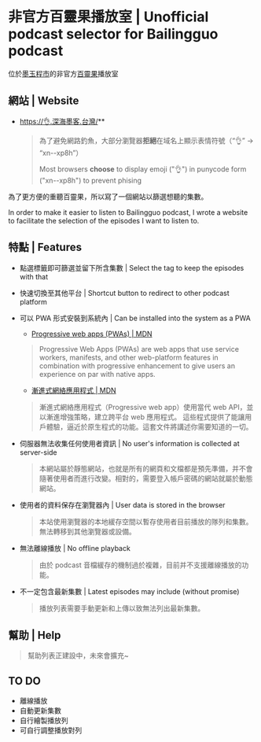# 非官方百靈果播放室 | Unofficial podcast selector for Bailingguo podcast

位於[墨玉程市](https://xn--2os22eixx6na.xn--kpry57d/)的非官方[百靈果](https://www.bailingguonews.com/)播放室

## 網站 | Website

- [https://👌.深海墨客.台灣/](https://xn--xp8h.xn--2os22eixx6na.xn--kpry57d/)**

  > 為了避免網路釣魚，大部分瀏覽器**拒絕**在域名上顯示表情符號（“👌” -> “xn--xp8h”）
  >
  > Most browsers **choose** to display emoji ("👌") in punycode form ("xn--xp8h") to prevent phising

為了更方便的重聽百靈果，所以寫了一個網站以篩選想聽的集數。

In order to make it easier to listen to Bailingguo podcast, I wrote a website to facilitate the selection of the episodes I want to listen to.

## 特點 | Features

- 點選標籤即可篩選並留下所含集數 | Select the tag to keep the episodes with that
- 快速切換至其他平台 | Shortcut button to redirect to other podcast platform
- 可以 PWA 形式安裝到系統內 | Can be installed into the system as a PWA

  - [Progressive web apps (PWAs) | MDN](https://developer.mozilla.org/en-US/docs/Web/Progressive_web_apps)

  > Progressive Web Apps (PWAs) are web apps that use service workers, manifests, and other web-platform features in combination with progressive enhancement to give users an experience on par with native apps.

  - [漸進式網絡應用程式 | MDN](https://developer.mozilla.org/zh-TW/docs/Web/Progressive_web_apps)

  > 漸進式網絡應用程式（Progressive web app）使用當代 web API，並以漸進增強策略，建立跨平台 web 應用程式。 這些程式提供了能讓用戶體驗，逼近於原生程式的功能。這套文件將講述你需要知道的一切。


- 伺服器無法收集任何使用者資訊 | No user's information is collected at server-side

  > 本網站屬於靜態網站，也就是所有的網頁和文檔都是預先準備，并不會隨著使用者而進行改變。相對的，需要登入帳戶密碼的網站就屬於動態網站。

- 使用者的資料保存在瀏覽器內 | User data is stored in the browser

  > 本站使用瀏覽器的本地緩存空間以暫存使用者目前播放的隊列和集數。無法轉移到其他瀏覽器或設備。

- 無法離線播放 | No offline playback

  > 由於 podcast 音檔緩存的機制過於複雜，目前并不支援離線播放的功能。

- 不一定包含最新集數 | Latest episodes may include (without promise)

  > 播放列表需要手動更新和上傳以致無法列出最新集數。

## 幫助 | Help

> 幫助列表正建設中，未來會擴充~

## TO DO

- 離線播放
- 自動更新集數
- 自行繪製播放列
- 可自行調整播放對列
